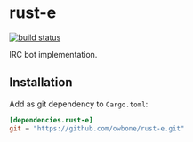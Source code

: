 # rust-e
[![build status](https://secure.travis-ci.org/owbone/rust-e.svg)](http://travis-ci.org/owbone/rust-e)

IRC bot implementation.

## Installation
Add as git dependency to `Cargo.toml`:

```toml
[dependencies.rust-e]
git = "https://github.com/owbone/rust-e.git"
```
